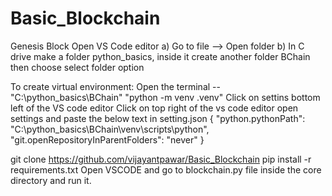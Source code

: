 # Basic_Blockchain
Genesis Block
Open VS Code editor
a)  Go to file --> Open folder
b) In C drive make a folder python_basics, inside it create another folder BChain then choose select folder option

To create virtual environment:
Open the terminal -- "C:\python_basics\BChain"
"python -m venv .venv"
Click on settins bottom left of the VS code editor
Click on top right of the vs code editor open settings and paste the below text in setting.json
{
    "python.pythonPath": "C:\\python_basics\\BChain\\venv\\scripts\\python",
    "git.openRepositoryInParentFolders": "never"
}

git clone https://github.com/vijayantpawar/Basic_Blockchain
pip install -r requirements.txt
Open VSCODE and go to blockchain.py file inside the core directory and run it. 
